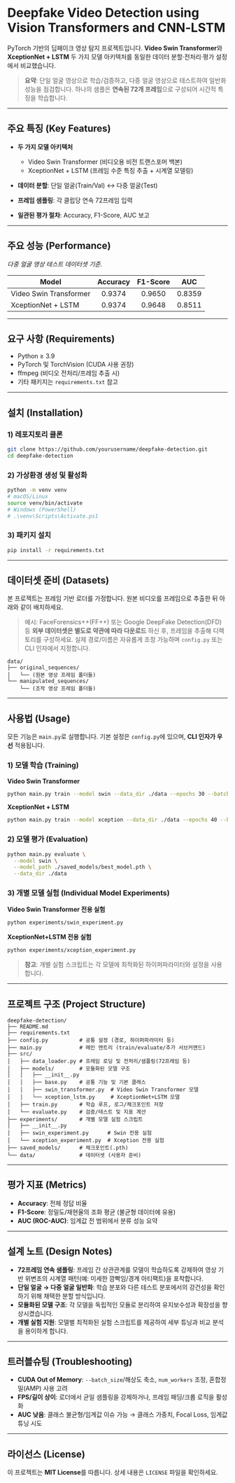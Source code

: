 # Deepfake Video Detection using Vision Transformers and CNN‑LSTM

PyTorch 기반의 딥페이크 영상 탐지 프로젝트입니다. **Video Swin Transformer**와 **XceptionNet + LSTM** 두 가지 모델 아키텍처를 동일한 데이터 분할·전처리·평가 설정에서 비교했습니다.

> **요약**: 단일 얼굴 영상으로 학습/검증하고, 다중 얼굴 영상으로 테스트하여 일반화 성능을 점검합니다. 하나의 샘플은 **연속된 72개 프레임**으로 구성되어 시간적 특징을 학습합니다.

---

## 주요 특징 (Key Features)

* **두 가지 모델 아키텍처**

  * Video Swin Transformer (비디오용 비전 트랜스포머 백본)
  * XceptionNet + LSTM (프레임 수준 특징 추출 + 시계열 모델링)
* **데이터 분할**: 단일 얼굴(Train/Val) ↔ 다중 얼굴(Test)
* **프레임 샘플링**: 각 클립당 연속 72프레임 입력
* **일관된 평가 절차**: Accuracy, F1-Score, AUC 보고

---

## 주요 성능 (Performance)

*다중 얼굴 영상 테스트 데이터셋 기준.*

| Model                  | Accuracy | F1-Score |   AUC  |
| ---------------------- | :------: | :------: | :----: |
| Video Swin Transformer |  0.9374  |  0.9650  | 0.8359 |
| XceptionNet + LSTM     |  0.9374  |  0.9648  | 0.8511 |

---

## 요구 사항 (Requirements)

* Python ≥ 3.9
* PyTorch 및 TorchVision (CUDA 사용 권장)
* ffmpeg (비디오 전처리/프레임 추출 시)
* 기타 패키지는 `requirements.txt` 참고

---

## 설치 (Installation)

### 1) 레포지토리 클론

```bash
git clone https://github.com/yourusername/deepfake-detection.git
cd deepfake-detection
```

### 2) 가상환경 생성 및 활성화

```bash
python -m venv venv
# macOS/Linux
source venv/bin/activate
# Windows (PowerShell)
# .\venv\Scripts\Activate.ps1
```

### 3) 패키지 설치

```bash
pip install -r requirements.txt
```

---

## 데이터셋 준비 (Datasets)

본 프로젝트는 프레임 기반 로더를 가정합니다. 원본 비디오를 프레임으로 추출한 뒤 아래와 같이 배치하세요.

> 예시: FaceForensics++(FF++) 또는 Google DeepFake Detection(DFD) 등 **외부 데이터셋은 별도로 약관에 따라 다운로드** 하신 후, 프레임을 추출해 디렉토리를 구성하세요. 실제 경로/이름은 자유롭게 조정 가능하며 `config.py` 또는 CLI 인자에서 지정합니다.

```
data/
├── original_sequences/
│   └── (원본 영상 프레임 폴더들)
└── manipulated_sequences/
    └── (조작 영상 프레임 폴더들)
```

---

## 사용법 (Usage)

모든 기능은 `main.py`로 실행합니다. 기본 설정은 `config.py`에 있으며, **CLI 인자가 우선** 적용됩니다.

### 1) 모델 학습 (Training)

**Video Swin Transformer**

```bash
python main.py train --model swin --data_dir ./data --epochs 30 --batch_size 4
```

**XceptionNet + LSTM**

```bash
python main.py train --model xception --data_dir ./data --epochs 40 --batch_size 2
```

### 2) 모델 평가 (Evaluation)

```bash
python main.py evaluate \
  --model swin \
  --model_path ./saved_models/best_model.pth \
  --data_dir ./data
```

### 3) 개별 모델 실험 (Individual Model Experiments)

**Video Swin Transformer 전용 실험**
```bash
python experiments/swin_experiment.py
```

**XceptionNet+LSTM 전용 실험**
```bash
python experiments/xception_experiment.py
```

> **참고**: 개별 실험 스크립트는 각 모델에 최적화된 하이퍼파라미터와 설정을 사용합니다.

---

## 프로젝트 구조 (Project Structure)

```
deepfake-detection/
├── README.md
├── requirements.txt
├── config.py          # 공통 설정 (경로, 하이퍼파라미터 등)
├── main.py            # 메인 엔트리 (train/evaluate/추가 서브커맨드)
├── src/
│   ├── data_loader.py # 프레임 로딩 및 전처리/샘플링(72프레임 등)
│   ├── models/        # 모듈화된 모델 구조
│   │   ├── __init__.py
│   │   ├── base.py    # 공통 기능 및 기본 클래스
│   │   ├── swin_transformer.py  # Video Swin Transformer 모델
│   │   └── xception_lstm.py     # XceptionNet+LSTM 모델
│   ├── train.py       # 학습 루프, 로그/체크포인트 저장
│   └── evaluate.py    # 검증/테스트 및 지표 계산
├── experiments/       # 개별 모델 실험 스크립트
│   ├── __init__.py
│   ├── swin_experiment.py      # Swin 전용 실험
│   └── xception_experiment.py  # Xception 전용 실험
├── saved_models/      # 체크포인트(.pth)
└── data/              # 데이터셋 (사용자 준비)
```

---

## 평가 지표 (Metrics)

* **Accuracy**: 전체 정답 비율
* **F1-Score**: 정밀도/재현율의 조화 평균 (불균형 데이터에 유용)
* **AUC (ROC-AUC)**: 임계값 전 범위에서 분류 성능 요약

---

## 설계 노트 (Design Notes)

* **72프레임 연속 샘플링**: 프레임 간 상관관계를 모델이 학습하도록 강제하여 영상 기반 위변조의 시계열 패턴(예: 미세한 깜빡임/경계 아티팩트)을 포착합니다.
* **단일 얼굴 → 다중 얼굴 일반화**: 학습 분포와 다른 테스트 분포에서의 강건성을 확인하기 위해 채택한 분할 방식입니다.
* **모듈화된 모델 구조**: 각 모델을 독립적인 모듈로 분리하여 유지보수성과 확장성을 향상시켰습니다.
* **개별 실험 지원**: 모델별 최적화된 실험 스크립트를 제공하여 세부 튜닝과 비교 분석을 용이하게 합니다.

---

## 트러블슈팅 (Troubleshooting)

* **CUDA Out of Memory**: `--batch_size`/해상도 축소, `num_workers` 조정, 혼합정밀(AMP) 사용 고려
* **FPS/길이 상이**: 로더에서 균일 샘플링을 강제하거나, 프레임 패딩/크롭 로직을 활성화
* **AUC 낮음**: 클래스 불균형/임계값 이슈 가능 → 클래스 가중치, Focal Loss, 임계값 튜닝 시도

---

## 라이선스 (License)

이 프로젝트는 **MIT License**를 따릅니다. 상세 내용은 `LICENSE` 파일을 확인하세요.
